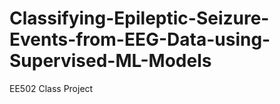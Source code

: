 # Classifying-Epileptic-Seizure-Events-from-EEG-Data-using-Supervised-ML-Models
EE502 Class Project
